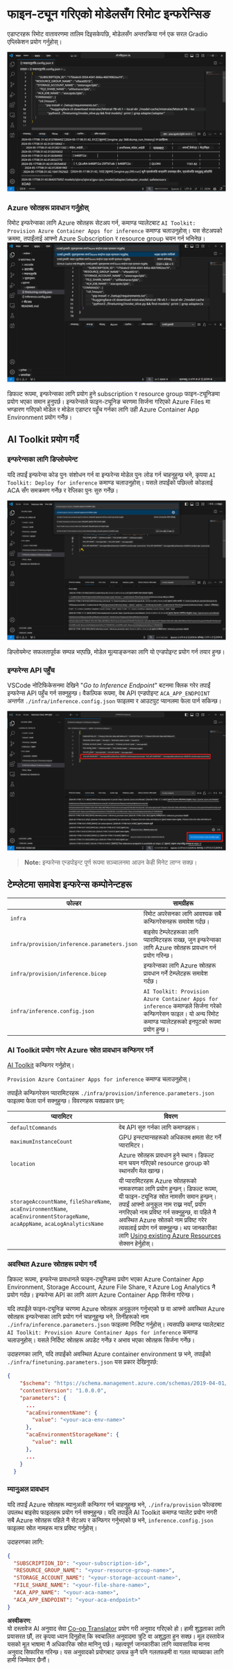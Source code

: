 <!--
CO_OP_TRANSLATOR_METADATA:
{
  "original_hash": "a54cd3d65b6963e4e8ce21e143c3ab04",
  "translation_date": "2025-07-16T21:17:33+00:00",
  "source_file": "md/01.Introduction/03/Remote_Interence.md",
  "language_code": "ne"
}
-->
# फाइन-ट्यून गरिएको मोडेलसँग रिमोट इन्फरेन्सिङ

एडाप्टरहरू रिमोट वातावरणमा तालिम दिइसकेपछि, मोडेलसँग अन्तरक्रिया गर्न एक सरल Gradio एप्लिकेशन प्रयोग गर्नुहोस्।

![Fine-tune complete](../../../../../translated_images/log-finetuning-res.7b92254e7e822c7ffbec00f51a29199b0a53cefdd7fd2ce8330e4f787d98a94a.ne.png)

### Azure स्रोतहरू प्रावधान गर्नुहोस्  
रिमोट इन्फरेन्सका लागि Azure स्रोतहरू सेटअप गर्न, कमाण्ड प्यालेटबाट `AI Toolkit: Provision Azure Container Apps for inference` कमाण्ड चलाउनुहोस्। यस सेटअपको क्रममा, तपाईंलाई आफ्नो Azure Subscription र resource group चयन गर्न भनिनेछ।  
![Provision Inference Resource](../../../../../translated_images/command-provision-inference.467afc8d351642fc03bc2ae439330ad1253da4f08ed8a8e98cdf89ca5c7ae4c5.ne.png)

डिफल्ट रूपमा, इन्फरेन्सका लागि प्रयोग हुने subscription र resource group फाइन-ट्यूनिङमा प्रयोग भएका समान हुनुपर्छ। इन्फरेन्सले फाइन-ट्यूनिङ चरणमा सिर्जना गरिएको Azure Files मा भण्डारण गरिएको मोडेल र मोडेल एडाप्टर पहुँच गर्नका लागि उही Azure Container App Environment प्रयोग गर्नेछ।

## AI Toolkit प्रयोग गर्दै

### इन्फरेन्सका लागि डिप्लोयमेन्ट  
यदि तपाईं इन्फरेन्स कोड पुनः संशोधन गर्न वा इन्फरेन्स मोडेल पुनः लोड गर्न चाहनुहुन्छ भने, कृपया `AI Toolkit: Deploy for inference` कमाण्ड चलाउनुहोस्। यसले तपाईंको पछिल्लो कोडलाई ACA सँग समक्रमण गर्नेछ र रेप्लिका पुनः सुरु गर्नेछ।

![Deploy for inference](../../../../../translated_images/command-deploy.9adb4e310dd0b0aec6bb518f3c5b19a945ca040216da11e210666ad0330702ea.ne.png)

डिप्लोयमेन्ट सफलतापूर्वक सम्पन्न भएपछि, मोडेल मूल्याङ्कनका लागि यो एन्डपोइन्ट प्रयोग गर्न तयार हुन्छ।

### इन्फरेन्स API पहुँच

VSCode नोटिफिकेसनमा देखिने "*Go to Inference Endpoint*" बटनमा क्लिक गरेर तपाईं इन्फरेन्स API पहुँच गर्न सक्नुहुन्छ। वैकल्पिक रूपमा, वेब API एन्डपोइन्ट `ACA_APP_ENDPOINT` अन्तर्गत `./infra/inference.config.json` फाइलमा र आउटपुट प्यानलमा फेला पार्न सकिन्छ।

![App Endpoint](../../../../../translated_images/notification-deploy.446e480a44b1be5848fd31391c467b8d42c2db1d5daffa2250c9fcd3d8486164.ne.png)

> **Note:** इन्फरेन्स एन्डपोइन्ट पूर्ण रूपमा सञ्चालनमा आउन केही मिनेट लाग्न सक्छ।

## टेम्प्लेटमा समावेश इन्फरेन्स कम्पोनेन्टहरू

| फोल्डर | सामग्रीहरू |
| ------ |--------- |
| `infra` | रिमोट अपरेसनका लागि आवश्यक सबै कन्फिगरेसनहरू समावेश गर्दछ। |
| `infra/provision/inference.parameters.json` | बाइसेप टेम्प्लेटहरूका लागि प्यारामिटरहरू राख्छ, जुन इन्फरेन्सका लागि Azure स्रोतहरू प्रावधान गर्न प्रयोग गरिन्छ। |
| `infra/provision/inference.bicep` | इन्फरेन्सका लागि Azure स्रोतहरू प्रावधान गर्ने टेम्प्लेटहरू समावेश गर्दछ। |
| `infra/inference.config.json` | `AI Toolkit: Provision Azure Container Apps for inference` कमाण्डले सिर्जना गरेको कन्फिगरेसन फाइल। यो अन्य रिमोट कमाण्ड प्यालेटहरूको इनपुटको रूपमा प्रयोग हुन्छ। |

### AI Toolkit प्रयोग गरेर Azure स्रोत प्रावधान कन्फिगर गर्ने  
[AI Toolkit](https://marketplace.visualstudio.com/items?itemName=ms-windows-ai-studio.windows-ai-studio) कन्फिगर गर्नुहोस्।

`Provision Azure Container Apps for inference` कमाण्ड चलाउनुहोस्।

तपाईंले कन्फिगरेसन प्यारामिटरहरू `./infra/provision/inference.parameters.json` फाइलमा फेला पार्न सक्नुहुन्छ। विवरणहरू यसप्रकार छन्:

| प्यारामिटर | विवरण |
| --------- |------------ |
| `defaultCommands` | वेब API सुरु गर्नका लागि कमाण्डहरू। |
| `maximumInstanceCount` | GPU इन्स्ट्यान्सहरूको अधिकतम क्षमता सेट गर्ने प्यारामिटर। |
| `location` | Azure स्रोतहरू प्रावधान हुने स्थान। डिफल्ट मान चयन गरिएको resource group को स्थानसँग मेल खान्छ। |
| `storageAccountName`, `fileShareName`, `acaEnvironmentName`, `acaEnvironmentStorageName`, `acaAppName`, `acaLogAnalyticsName` | यी प्यारामिटरहरू Azure स्रोतहरूको नामकरणका लागि प्रयोग हुन्छन्। डिफल्ट रूपमा, यी फाइन-ट्यूनिङ स्रोत नामसँग समान हुन्छन्। तपाईं आफ्नो अनुकूल नाम राख्न नयाँ, प्रयोग नगरिएको नाम प्रविष्ट गर्न सक्नुहुन्छ, वा पहिले नै अवस्थित Azure स्रोतको नाम प्रविष्ट गरेर त्यसलाई प्रयोग गर्न सक्नुहुन्छ। थप जानकारीका लागि [Using existing Azure Resources](../../../../../md/01.Introduction/03) सेक्सन हेर्नुहोस्। |

### अवस्थित Azure स्रोतहरू प्रयोग गर्दै

डिफल्ट रूपमा, इन्फरेन्स प्रावधानले फाइन-ट्यूनिङमा प्रयोग भएका Azure Container App Environment, Storage Account, Azure File Share, र Azure Log Analytics नै प्रयोग गर्दछ। इन्फरेन्स API का लागि अलग Azure Container App सिर्जना गरिन्छ।

यदि तपाईंले फाइन-ट्यूनिङ चरणमा Azure स्रोतहरू अनुकूलन गर्नुभएको छ वा आफ्नो अवस्थित Azure स्रोतहरू इन्फरेन्सका लागि प्रयोग गर्न चाहनुहुन्छ भने, तिनीहरूको नाम `./infra/inference.parameters.json` फाइलमा निर्दिष्ट गर्नुहोस्। त्यसपछि कमाण्ड प्यालेटबाट `AI Toolkit: Provision Azure Container Apps for inference` कमाण्ड चलाउनुहोस्। यसले निर्दिष्ट स्रोतहरू अपडेट गर्नेछ र अभाव भएका स्रोतहरू सिर्जना गर्नेछ।

उदाहरणका लागि, यदि तपाईंको अवस्थित Azure container environment छ भने, तपाईंको `./infra/finetuning.parameters.json` यस प्रकार देखिनुपर्छ:

```json
{
    "$schema": "https://schema.management.azure.com/schemas/2019-04-01/deploymentParameters.json#",
    "contentVersion": "1.0.0.0",
    "parameters": {
      ...
      "acaEnvironmentName": {
        "value": "<your-aca-env-name>"
      },
      "acaEnvironmentStorageName": {
        "value": null
      },
      ...
    }
  }
```

### म्यानुअल प्रावधान  
यदि तपाईं Azure स्रोतहरू म्यानुअली कन्फिगर गर्न चाहनुहुन्छ भने, `./infra/provision` फोल्डरमा उपलब्ध बाइसेप फाइलहरू प्रयोग गर्न सक्नुहुन्छ। यदि तपाईंले AI Toolkit कमाण्ड प्यालेट प्रयोग नगरी सबै Azure स्रोतहरू पहिले नै सेटअप र कन्फिगर गर्नुभएको छ भने, `inference.config.json` फाइलमा स्रोत नामहरू मात्र प्रविष्ट गर्नुहोस्।

उदाहरणका लागि:

```json
{
  "SUBSCRIPTION_ID": "<your-subscription-id>",
  "RESOURCE_GROUP_NAME": "<your-resource-group-name>",
  "STORAGE_ACCOUNT_NAME": "<your-storage-account-name>",
  "FILE_SHARE_NAME": "<your-file-share-name>",
  "ACA_APP_NAME": "<your-aca-name>",
  "ACA_APP_ENDPOINT": "<your-aca-endpoint>"
}
```

**अस्वीकरण**:  
यो दस्तावेज AI अनुवाद सेवा [Co-op Translator](https://github.com/Azure/co-op-translator) प्रयोग गरी अनुवाद गरिएको हो। हामी शुद्धताका लागि प्रयासरत छौं, तर कृपया ध्यान दिनुहोस् कि स्वचालित अनुवादमा त्रुटि वा अशुद्धता हुन सक्छ। मूल दस्तावेज यसको मूल भाषामा नै अधिकारिक स्रोत मानिनु पर्छ। महत्वपूर्ण जानकारीका लागि व्यावसायिक मानव अनुवाद सिफारिस गरिन्छ। यस अनुवादको प्रयोगबाट उत्पन्न कुनै पनि गलतफहमी वा गलत व्याख्याका लागि हामी जिम्मेवार छैनौं।